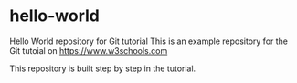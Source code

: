 # hello-world
Hello World repository for Git tutorial
This is an example repository for the Git tutoial on https://www.w3schools.com

This repository is built step by step in the tutorial.
